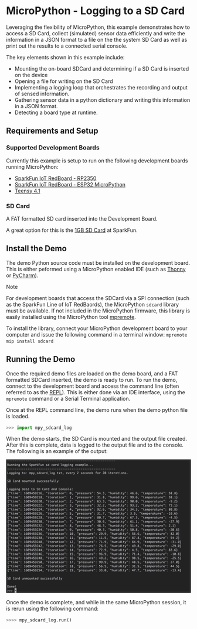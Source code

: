 # MicroPython - Logging to a SD Card

Leveraging the flexibility of MicroPython, this example demonstrates how to access a SD Card, collect (simulated) sensor data efficiently and write the information in a JSON format to a file on the the system SD Card as well as print out the results to a connected serial console.

The key elements shown in this example include:

- Mounting the on-board SDCard and determining if a SD Card is inserted on the device
- Opening a file for writing on the SD Card
- Implementing a logging loop that orchestrates the recording and output of sensed information.
- Gathering sensor data in a python dictionary and writing this information in a JSON format.
- Detecting a board type at runtime.

## Requirements and Setup

### Supported Development Boards

Currently this example is setup to run on the following development boards running MicroPython:

- [SparkFun IoT RedBoard - RP2350](https://www.sparkfun.com/sparkfun-iot-redboard-rp2350.html)
- [SparkFun IoT RedBoard - ESP32 MicroPython](https://www.sparkfun.com/sparkfun-iot-redboard-esp32-micropython-development-board.html)
- [Teensy 4.1](https://www.sparkfun.com/teensy-4-1.html)

### SD Card

A FAT formatted SD card inserted into the Development Board.

A great option for this is the [1GB SD Card](https://www.sparkfun.com/microsd-card-1gb-class-4.html) at SparkFun.

## Install the Demo

The demo Python source code must be installed on the development board. This is either peformed using a MicroPython enabled IDE (such as [Thonny](https://thonny.org) or [PyCharm](https://www.jetbrains.com/pycharm/download/?section=mac)).

> [!NOTE]
> For development boards that access the SDCard via a SPI connection (such as the SparkFun Line of IoT RedBaords), the MicroPython `sdcard` library must be available. If not included in the MicroPython firmware, this library is easily installed using the MicroPython tool [mpremote](https://docs.micropython.org/en/latest/reference/mpremote.html).
>
> To install the library, connect your MicroPython development board to your computer and issue the following command in a terminal window:
> ```mpremote mip install sdcard```

## Running the Demo

Once the required demo files are loaded on the demo board, and a FAT formatted SDCard inserted, the demo is ready to run. To run the demo, connect to the development board and access the command line (often referred to as the [REPL](https://docs.micropython.org/en/latest/esp8266/tutorial/repl.html)). This is either done via an IDE interface, using the `mpremote` command or a Serial Terminal application.

Once at the REPL command line, the demo runs when the demo python file is loaded.

```python
>>> import mpy_sdcard_log
```

When the demo starts, the SD Card is mounted and the output file created. After this is complete, data is logged to the output file and to the console. The following is an example of the output:

![Demo Logging Output](../../docs/images/mpy_sdcard_log_output.png)

Once the demo is complete, and while in the same MicroPython session, it is rerun using the following command:

```python
>>>> mpy_sdcard_log.run()
```
